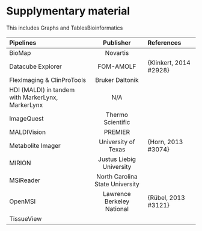 # Supplymentary material
This includes Graphs and TablesBioinformatics 

Pipelines|Publisher|References
:--- | :---: | :---
BioMap | Novartis | 
Datacube Explorer | FOM-AMOLF | {Klinkert, 2014 #2928}
FlexImaging & ClinProTools | Bruker Daltonik |
HDI (MALDI) in tandem with MarkerLynx, MarkerLynx | N/A | 
ImageQuest | Thermo Scientific | 
MALDIVision | PREMIER | 
Metabolite Imager | University of Texas | {Horn, 2013 #3074}
MIRION |Justus Liebig University |
MSiReader | North Carolina State University |
OpenMSI | Lawrence Berkeley National | {Rübel, 2013 #3121}
TissueView | |
